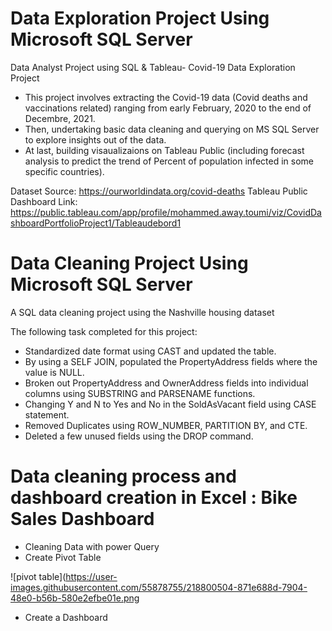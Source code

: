 # Data Exploration Project Using Microsoft SQL Server
Data Analyst Project using SQL & Tableau- Covid-19 Data Exploration Project

  - This project involves extracting the Covid-19 data (Covid deaths and vaccinations related) ranging from early February, 2020 to the end of Decembre, 2021.
  - Then, undertaking basic data cleaning and querying on MS SQL Server to explore insights out of the data.
  - At last, building visaualizaions on Tableau Public (including forecast analysis to predict the trend of Percent of population infected in some specific countries).

Dataset Source: https://ourworldindata.org/covid-deaths
Tableau Public Dashboard Link: https://public.tableau.com/app/profile/mohammed.away.toumi/viz/CovidDashboardPortfolioProject1/Tableaudebord1

# Data Cleaning Project Using Microsoft SQL Server
A SQL data cleaning project using the Nashville housing dataset

The following task completed for this project:

  - Standardized date format using CAST and updated the table.
  - By using a SELF JOIN, populated the PropertyAddress fields where the value is NULL.
  - Broken out PropertyAddress and OwnerAddress fields into individual columns using SUBSTRING and PARSENAME functions.
  - Changing Y and N to Yes and No in the SoldAsVacant field using CASE statement.
  - Removed Duplicates using ROW_NUMBER, PARTITION BY, and CTE.
  - Deleted a few unused fields using the DROP command.
  
  # Data cleaning process and dashboard creation in Excel : Bike Sales Dashboard
  - Cleaning Data with power Query
  - Create Pivot Table
 
  ![pivot table](https://user-images.githubusercontent.com/55878755/218800504-871e688d-7904-48e0-b56b-580e2efbe01e.png
  
   - Create a Dashboard

